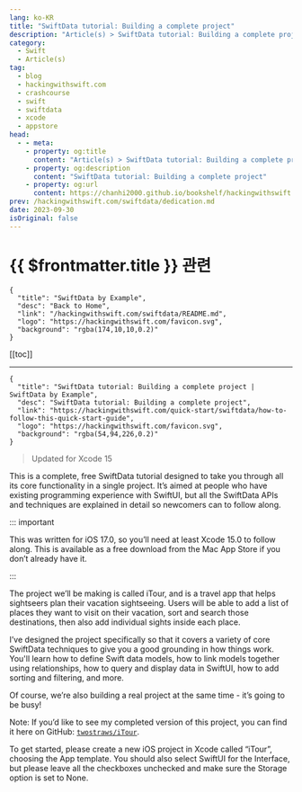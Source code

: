 ```yaml
---
lang: ko-KR
title: "SwiftData tutorial: Building a complete project"
description: "Article(s) > SwiftData tutorial: Building a complete project"
category:
  - Swift
  - Article(s)
tag: 
  - blog
  - hackingwithswift.com
  - crashcourse
  - swift
  - swiftdata
  - xcode
  - appstore
head:
  - - meta:
    - property: og:title
      content: "Article(s) > SwiftData tutorial: Building a complete project"
    - property: og:description
      content: "SwiftData tutorial: Building a complete project"
    - property: og:url
      content: https://chanhi2000.github.io/bookshelf/hackingwithswift.com/swiftdata/how-to-follow-this-quick-start-guide.html
prev: /hackingwithswift.com/swiftdata/dedication.md
date: 2023-09-30
isOriginal: false
---
```


# {{ $frontmatter.title }} 관련

```component VPCard
{
  "title": "SwiftData by Example",
  "desc": "Back to Home",
  "link": "/hackingwithswift.com/swiftdata/README.md",
  "logo": "https://hackingwithswift.com/favicon.svg",
  "background": "rgba(174,10,10,0.2)"
}
```

[[toc]]

---

```component VPCard
{
  "title": "SwiftData tutorial: Building a complete project | SwiftData by Example",
  "desc": "SwiftData tutorial: Building a complete project",
  "link": "https://hackingwithswift.com/quick-start/swiftdata/how-to-follow-this-quick-start-guide", 
  "logo": "https://hackingwithswift.com/favicon.svg",
  "background": "rgba(54,94,226,0.2)"
}
```

> Updated for Xcode 15

<VidStack src="youtube/FEKCAzPAtpg" />

This is a complete, free SwiftData tutorial designed to take you through all its core functionality in a single project. It’s aimed at people who have existing programming experience with SwiftUI, but all the SwiftData APIs and techniques are explained in detail so newcomers can to follow along.

::: important

This was written for iOS 17.0, so you’ll need at least Xcode 15.0 to follow along. This is available as a free download from the Mac App Store if you don’t already have it.

:::

The project we’ll be making is called iTour, and is a travel app that helps sightseers plan their vacation sightseeing. Users will be able to add a list of places they want to visit on their vacation, sort and search those destinations, then also add individual sights inside each place.

I’ve designed the project specifically so that it covers a variety of core SwiftData techniques to give you a good grounding in how things work. You'll learn how to define Swift data models, how to link models together using relationships, how to query and display data in SwiftUI, how to add sorting and filtering, and more.

Of course, we’re also building a real project at the same time - it’s going to be busy!

Note: If you’d like to see my completed version of this project, you can find it here on GitHub: [<VPIcon icon="iconfont icon-github"/>`twostraws/iTour`](https://github.com/twostraws/iTour).

To get started, please create a new iOS project in Xcode called “iTour”, choosing the App template. You should also select SwiftUI for the Interface, but please leave all the checkboxes unchecked and make sure the Storage option is set to None.

